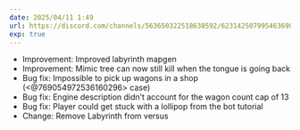 ```yaml
---
date: 2025/04/11 1:49
url: https://discord.com/channels/563650322518638592/623142507995463690/1359933383290912900
exp: true
---
```

- Improvement: Improved labyrinth mapgen
- Improvement: Mimic tree can now still kill when the tongue is going back
- Bug fix: Impossible to pick up wagons in a shop (<@769054972536160296> case)
- Bug fix: Engine description didn’t account for the wagon count cap of 13
- Bug fix: Player could get stuck with a lollipop from the bot tutorial
- Change: Remove Labyrinth from versus